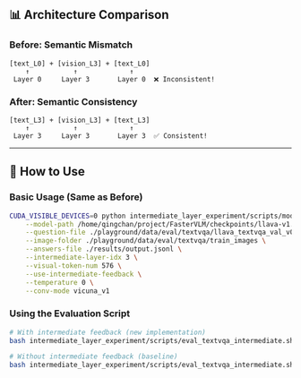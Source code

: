## 📊 Architecture Comparison

### Before: Semantic Mismatch
```
[text_L0] + [vision_L3] + [text_L0]
    ↑           ↑             ↑
 Layer 0     Layer 3       Layer 0  ❌ Inconsistent!
```

### After: Semantic Consistency
```
[text_L3] + [vision_L3] + [text_L3]
    ↑           ↑             ↑
 Layer 3     Layer 3       Layer 3  ✅ Consistent!
```

---

## 🚀 How to Use

### Basic Usage (Same as Before)

```bash
CUDA_VISIBLE_DEVICES=0 python intermediate_layer_experiment/scripts/model_vqa_intermediate_layer.py \
    --model-path /home/qingchan/project/FasterVLM/checkpoints/llava-v1.5-7b \
    --question-file ./playground/data/eval/textvqa/llava_textvqa_val_v051_ocr.jsonl \
    --image-folder ./playground/data/eval/textvqa/train_images \
    --answers-file ./results/output.jsonl \
    --intermediate-layer-idx 3 \
    --visual-token-num 576 \
    --use-intermediate-feedback \
    --temperature 0 \
    --conv-mode vicuna_v1
```

### Using the Evaluation Script

```bash
# With intermediate feedback (new implementation)
bash intermediate_layer_experiment/scripts/eval_textvqa_intermediate.sh 3 576 true

# Without intermediate feedback (baseline)
bash intermediate_layer_experiment/scripts/eval_textvqa_intermediate.sh 3 576 false
```
